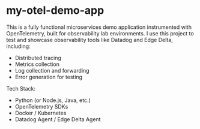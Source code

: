 # my-otel-demo-app
This is a fully functional microservices demo application instrumented with OpenTelemetry, built for observability lab environments.
I use this project to test and showcase observability tools like Datadog and Edge Delta, including:

  - Distributed tracing
  - Metrics collection
  - Log collection and forwarding
  - Error generation for testing

Tech Stack: 

  - Python (or Node.js, Java, etc.)
  - OpenTelemetry SDKs
  - Docker / Kubernetes 
  - Datadog Agent / Edge Delta Agent


